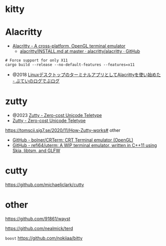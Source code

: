 # kitty

# Alacritty

- [Alacritty - A cross-platform, OpenGL terminal emulator](https://alacritty.org/)
  - [alacritty/INSTALL.md at master · alacritty/alacritty · GitHub](https://github.com/alacritty/alacritty/blob/master/INSTALL.md)

```
# Force support for only X11
cargo build --release --no-default-features --features=x11
```

- @2018 [LinuxデスクトップのターミナルアプリとしてAlacrittyを使い始めた - ぶていのログでぶログ](https://tech.buty4649.net/entry/2018/07/30/134654)

# zutty

- @2023 [Zutty - Zero-cost Unicode Teletype](https://tomscii.sig7.se/zutty/)
- [Zutty - Zero-cost Unicode Teletype](https://tomscii.sig7.se/zutty/)

https://tomscii.sig7.se/2020/11/How-Zutty-works# other

- [GitHub - bolner/CRTerm: CRT Terminal emulator (OpenGL)](https://github.com/bolner/CRTerm)
- [GitHub - refi64/uterm: A WIP terminal emulator, written in C++11 using Skia, libtsm, and GLFW](https://github.com/refi64/uterm)

# cutty

https://github.com/michaeljclark/cutty

# other

https://github.com/91861/wayst

https://github.com/nealmick/terd

`boost` https://github.com/nokiiaa/bitty
